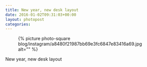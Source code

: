 ```yaml
---
title: New year, new desk layout
date: 2016-01-02T09:31:03+00:00
layout: photopost
categories:
---
```


<figure class="photo photo--square">
  {% picture photo-square blog/instagram/a8480f21987bb69e3fc6847e83416a69.jpg alt="" %}
</figure>

New year, new desk layout
